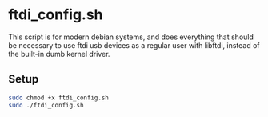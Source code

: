 # ftdi_config.sh

This script is for modern debian systems, and does everything that should
be necessary to use ftdi usb devices as a regular user with libftdi,
instead of the built-in dumb kernel driver.

## Setup 
```bash
sudo chmod +x ftdi_config.sh
sudo ./ftdi_config.sh
```
